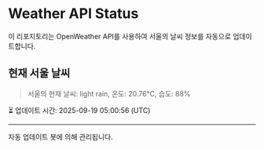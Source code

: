 
# Weather API Status

이 리포지토리는 OpenWeather API를 사용하여 서울의 날씨 정보를 자동으로 업데이트합니다.

## 현재 서울 날씨
> 서울의 현재 날씨: light rain, 온도: 20.76°C, 습도: 88%

⏳ 업데이트 시간: 2025-09-19 05:00:56 (UTC)

---
자동 업데이트 봇에 의해 관리됩니다.

